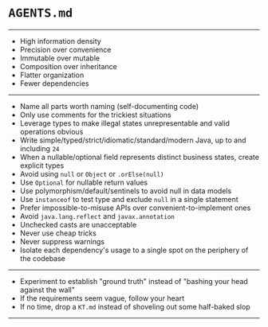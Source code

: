 # `AGENTS.md`

---

* High information density
* Precision over convenience
* Immutable over mutable
* Composition over inheritance
* Flatter organization
* Fewer dependencies

---

* Name all parts worth naming (self-documenting code)
* Only use comments for the trickiest situations
* Leverage types to make illegal states unrepresentable and valid operations obvious
* Write simple/typed/strict/idiomatic/standard/modern Java, up to and including `24`
* When a nullable/optional field represents distinct business states, create explicit types
* Avoid using `null` or `Object` or `.orElse(null)`
* Use `Optional` for nullable return values
* Use polymorphism/default/sentinels to avoid null in data models
* Use `instanceof` to test type and exclude `null` in a single statement
* Prefer impossible-to-misuse APIs over convenient-to-implement ones
* Avoid `java.lang.reflect` and `javax.annotation`
* Unchecked casts are unacceptable
* Never use cheap tricks
* Never suppress warnings
* Isolate each dependency's usage to a single spot on the periphery of the codebase

---

* Experiment to establish "ground truth" instead of "bashing your head against the wall"
* If the requirements seem vague, follow your heart
* If no time, drop a `KT.md` instead of shoveling out some half-baked slop

---